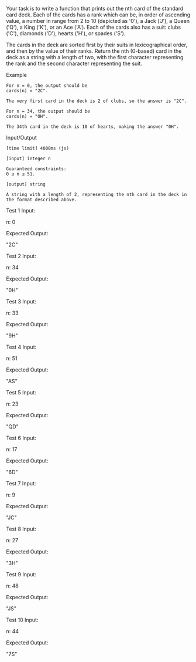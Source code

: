 Your task is to write a function that prints out the nth card of the standard card deck. Each of the cards has a rank which can be, in order of ascending value, a number in range from 2 to 10 (depicted as '0'), a Jack ('J'), a Queen ('Q'), a King ('K'), or an Ace ('A'). Each of the cards also has a suit: clubs ('C'), diamonds ('D'), hearts ('H'), or spades ('S').

The cards in the deck are sorted first by their suits in lexicographical order, and then by the value of their ranks. Return the nth (0-based) card in the deck as a string with a length of two, with the first character representing the rank and the second character representing the suit.

Example

    For n = 0, the output should be
    cards(n) = "2C".

    The very first card in the deck is 2 of clubs, so the answer is "2C".

    For n = 34, the output should be
    cards(n) = "OH".

    The 34th card in the deck is 10 of hearts, making the answer "0H".

Input/Output

    [time limit] 4000ms (js)

    [input] integer n

    Guaranteed constraints:
    0 ≤ n ≤ 51.

    [output] string

    A string with a length of 2, representing the nth card in the deck in the format described above.


Test 1
Input:

n: 0

Expected Output:

"2C"


Test 2
Input:

n: 34

Expected Output:

"0H"


Test 3
Input:

n: 33

Expected Output:

"9H"


Test 4
Input:

n: 51

Expected Output:

"AS"


Test 5
Input:

n: 23

Expected Output:

"QD"


Test 6
Input:

n: 17

Expected Output:

"6D"


Test 7
Input:

n: 9

Expected Output:

"JC"


Test 8
Input:

n: 27

Expected Output:

"3H"


Test 9
Input:

n: 48

Expected Output:

"JS"


Test 10
Input:

n: 44

Expected Output:

"7S"


